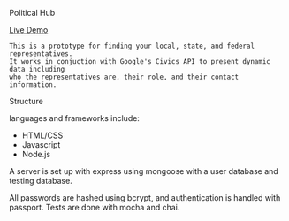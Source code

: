 Political Hub

[Live Demo](https://politics3.herokuapp.com/)

`````
This is a prototype for finding your local, state, and federal representatives.  
It works in conjuction with Google's Civics API to present dynamic data including
who the representatives are, their role, and their contact information.

`````
Structure

languages and frameworks include:

- HTML/CSS
- Javascript
- Node.js

A server is set up with express using mongoose with a user database and testing database.

All passwords are hashed using bcrypt, and authentication is handled with passport.
Tests are done with mocha and chai.
